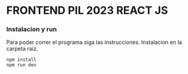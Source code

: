 # FRONTEND PIL 2023 REACT JS

### Instalacion y run

Para poder correr el programa siga las instrucciones. Instalacion en la carpeta raiz.

    npm install
    npm run dev
